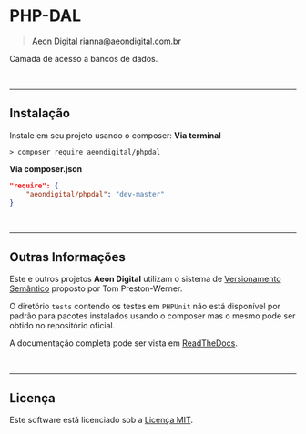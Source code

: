  PHP-DAL
=========

> [Aeon Digital](http://aeondigital.com.br)
> rianna@aeondigital.com.br

Camada de acesso a bancos de dados.


&nbsp;
&nbsp;


_______________________________________________________________________________

## Instalação

Instale em seu projeto usando o composer:
**Via terminal**
```shell
> composer require aeondigital/phpdal
```

**Via composer.json**
```json
"require": {
    "aeondigital/phpdal": "dev-master"
}
```


&nbsp;
&nbsp;


_______________________________________________________________________________

## Outras Informações

Este e outros projetos **Aeon Digital** utilizam o sistema de [Versionamento
Semântico](https://semver.org/) proposto por Tom Preston-Werner.

O diretório `tests` contendo os testes em `PHPUnit` não está disponível por
padrão para pacotes instalados usando o composer mas o mesmo pode ser obtido no
repositório oficial.

A documentação completa pode ser vista em
[ReadTheDocs](https://aeondigital-php-dal.readthedocs.io/en/latest/).


&nbsp;
&nbsp;


_______________________________________________________________________________

## Licença

Este software está licenciado sob a [Licença MIT](LICENSE).
